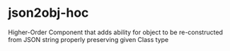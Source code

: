 # json2obj-hoc
Higher-Order Component that adds ability for object to be re-constructed from JSON string properly preserving given Class type
